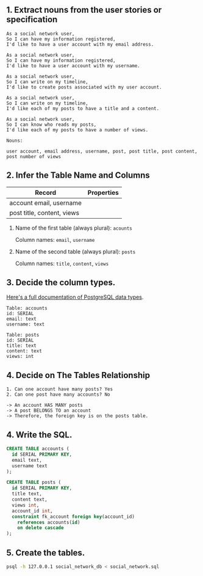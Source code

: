 ## 1. Extract nouns from the user stories or specification

```
As a social network user,
So I can have my information registered,
I'd like to have a user account with my email address.

As a social network user,
So I can have my information registered,
I'd like to have a user account with my username.

As a social network user,
So I can write on my timeline,
I'd like to create posts associated with my user account.

As a social network user,
So I can write on my timeline,
I'd like each of my posts to have a title and a content.

As a social network user,
So I can know who reads my posts,
I'd like each of my posts to have a number of views.
```

```
Nouns:

user account, email address, username, post, post title, post content, post number of views
```

## 2. Infer the Table Name and Columns

| Record                | Properties          |
| --------------------- | ------------------  |
| account                 email, username
| post                    title, content, views

1. Name of the first table (always plural): `acounts` 

    Column names: `email`, `username`

2. Name of the second table (always plural): `posts` 

    Column names: `title`, `content`, `views`

## 3. Decide the column types.

[Here's a full documentation of PostgreSQL data types](https://www.postgresql.org/docs/current/datatype.html).

```
Table: accounts
id: SERIAL
email: text
username: text

Table: posts
id: SERIAL
title: text
content: text
views: int
```

## 4. Decide on The Tables Relationship

```
1. Can one account have many posts? Yes
2. Can one post have many accounts? No

-> An account HAS MANY posts
-> A post BELONGS TO an account
-> Therefore, the foreign key is on the posts table.
```

## 4. Write the SQL.

```sql
CREATE TABLE accounts (
  id SERIAL PRIMARY KEY,
  email text,
  username text
);

CREATE TABLE posts (
  id SERIAL PRIMARY KEY,
  title text,
  content text,
  views int,
  account_id int,
  constraint fk_account foreign key(account_id)
    references accounts(id)
    on delete cascade
);

```

## 5. Create the tables.

```bash
psql -h 127.0.0.1 social_network_db < social_network.sql
```